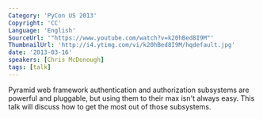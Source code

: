 ```yaml
---
Category: 'PyCon US 2013'
Copyright: 'CC'
Language: 'English'
SourceUrl: '"https://www.youtube.com/watch?v=k20hBed8I9M"'
ThumbnailUrl: 'http://i4.ytimg.com/vi/k20hBed8I9M/hqdefault.jpg'
date: '2013-03-16'
speakers: [Chris McDonough]
tags: [talk]
---
```

Pyramid web framework authentication and authorization subsystems are powerful and pluggable, but using them to their max isn't always easy.  This talk will discuss how to get the most out of those subsystems.